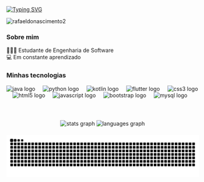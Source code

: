 [![Typing SVG](https://readme-typing-svg.demolab.com?font=Fira+Code&weight=600&pause=1000&color=ff213f&random=false&width=435&lines=Ol%C3%A1%2C+eu+sou+o+Rafael+do+Nascimento+)](https://git.io/typing-svg)
<p align="left"> <img src="https://komarev.com/ghpvc/?username=rafaeldonascimento2&label=Profile%20views&color=0e75b6&style=flat" alt="rafaeldonascimento2" /> </p>

### Sobre mim 
👩🏻‍💻 Estudante de Engenharia de Software <br>
💻 Em constante aprendizado <br>

<!-- <h3 align="left">Entre em contato!</h3>

  [![E-mail](https://img.shields.io/badge/-Email-000?style=for-the-badge&logo=microsoft-outlook&logoColor=FFF&color:FAB8D6FF)](mailto:anaclaracarnavalli@gmail.com)
  [![LinkedIn](https://img.shields.io/badge/-LinkedIn-000?style=for-the-badge&logo=linkedin&logoColor=FFF&color:FAB8D6FF)]((https://www.linkedin.com/in/ana-clara-pereira-51264a21a/)/)
  [![Instagram](https://img.shields.io/badge/-Instagram-000?style=for-the-badge&logo=instagram&logoColor=FFF&color:FAB8D6FF)](https://www.instagram.com/anaclacp/) -->


<h3 align="left">Minhas tecnologias</h3>

<div align="left">
  <img src="https://cdn.jsdelivr.net/gh/devicons/devicon/icons/java/java-original.svg" height="40" alt="java logo"  />
  <img width="12" />
  <img src="https://cdn.jsdelivr.net/gh/devicons/devicon/icons/python/python-original.svg" height="40" alt="python logo"  />
  <img width="12" />
  <img src="https://cdn.jsdelivr.net/gh/devicons/devicon/icons/kotlin/kotlin-original.svg" height="40" alt="kotlin logo"  />
  <img width="12" />
  <img src="https://cdn.jsdelivr.net/gh/devicons/devicon/icons/flutter/flutter-original.svg" height="40" alt="flutter logo"  />
  <img width="12" />
  <img src="https://cdn.jsdelivr.net/gh/devicons/devicon/icons/css3/css3-original.svg" height="40" alt="css3 logo"  />
  <img width="12" />
  <img src="https://cdn.jsdelivr.net/gh/devicons/devicon/icons/html5/html5-original.svg" height="40" alt="html5 logo"  />
  <img width="12" />
  <img src="https://cdn.jsdelivr.net/gh/devicons/devicon/icons/javascript/javascript-original.svg" height="40" alt="javascript logo"  />
  <img width="12" />
  <img src="https://cdn.jsdelivr.net/gh/devicons/devicon/icons/bootstrap/bootstrap-original.svg" height="40" alt="bootstrap logo"  />
  <img width="12" />
  <img src="https://cdn.jsdelivr.net/gh/devicons/devicon/icons/mysql/mysql-original.svg" height="40" alt="mysql logo"  />
  </div><br><br>

###

<div align="center">
  <img src="https://github-readme-stats.vercel.app/api?username=rafaeldonascimento2&hide_title=false&hide_rank=false&show_icons=true&include_all_commits=false&count_private=true&disable_animations=false&theme=dark&locale=en&hide_border=false&order=1" height="150" alt="stats graph"  />
  <img src="https://github-readme-stats.vercel.app/api/top-langs?username=rafaeldonascimento2&locale=pt-br&hide_title=true&layout=compact&card_width=320&langs_count=5&theme=dark&hide_border=false&order=2" height="100" alt="languages graph"  />
</div>

###

<picture>
  <source media="(prefers-color-scheme: dark)" srcset="https://raw.githubusercontent.com/rafaeldonascimento2/rafaeldonascimento2/output/github-contribution-grid-snake-dark.svg">
  <source media="(prefers-color-scheme: light)" srcset="https://raw.githubusercontent.com/rafaeldonascimento2/rafaeldonascimento2/output/github-contribution-grid-snake.svg">
  <img alt="github contribution grid snake animation" src="https://raw.githubusercontent.com/rafaeldonascimento2/rafaeldonascimento2/output/github-contribution-grid-snake.svg">
</picture>
<br><br>
